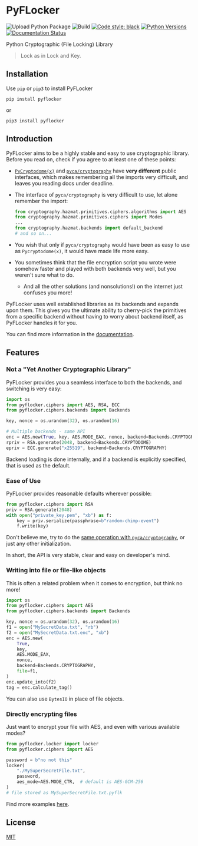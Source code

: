 # PyFLocker

![Upload Python Package](https://github.com/arunanshub/pyflocker/workflows/Upload%20Python%20Package/badge.svg)
![Build](https://github.com/arunanshub/pyflocker/workflows/Build/badge.svg)
[![Code style: black](https://img.shields.io/badge/code%20style-black-000000.svg)](https://github.com/psf/black)
[![Python Versions](https://img.shields.io/pypi/pyversions/PyFLocker?label=Python%20Versions)](https://pypi.org/project/PyFLocker)
[![Documentation Status](https://readthedocs.org/projects/pyflocker/badge/?version=latest)](https://pyflocker.readthedocs.io/en/latest/?badge=latest)

Python Cryptographic (File Locking) Library

> Lock as in Lock and Key.

## Installation

Use `pip` or `pip3` to install PyFLocker

    pip install pyflocker

or

    pip3 install pyflocker

## Introduction

PyFLocker aims to be a highly stable and easy to use cryptographic library.
Before you read on, check if you agree to at least one of these points:

- [`PyCryptodome(x)`][pycrypto] and [`pyca/cryptography`][pyca] have
  **very different** public interfaces, which makes remembering all the imports
  very difficult, and leaves you reading docs under deadline.

- The interface of `pyca/cryptography` is very difficult to use, let alone
  remember the import:

  ```python
  from cryptography.hazmat.primitives.ciphers.algorithms import AES
  from cryptography.hazmat.primitives.ciphers import Modes
  ...
  from cryptography.hazmat.backends import default_backend
  # and so on...
  ```

- You wish that only if `pyca/cryptography` would have been as easy to use as
  `Pycryptodome(x)`, it would have made life more easy.

- You sometimes think that the file encryption script you wrote were somehow
  faster and played with both backends very well, but you weren't sure what to do.

  - And all the other solutions (and nonsolutions!) on the internet just confuses
    you more!

PyFLocker uses well established libraries as its backends and expands upon them.
This gives you the ultimate ability to cherry-pick the primitives from a specific
backend without having to worry about backend itself, as PyFLocker handles it
for you.

You can find more information in the [documentation][docs].

## Features

### Not a "Yet Another Cryptographic Library"

PyFLocker provides you a seamless interface to both the backends, and switching
is very easy:

```python
import os
from pyflocker.ciphers import AES, RSA, ECC
from pyflocker.ciphers.backends import Backends

key, nonce = os.urandom(32), os.urandom(16)

# Multiple backends - same API
enc = AES.new(True, key, AES.MODE_EAX, nonce, backend=Backends.CRYPTOGRAPHY)
rpriv = RSA.generate(2048, backend=Backends.CRYPTODOME)
epriv = ECC.generate("x25519", backend=Backends.CRYPTOGRAPHY)
```

Backend loading is done internally, and if a backend is explicitly specified,
that is used as the default.

### Ease of Use

PyFLocker provides reasonable defaults wherever possible:

```python
from pyflocker.ciphers import RSA
priv = RSA.generate(2048)
with open("private_key.pem", "xb") as f:
    key = priv.serialize(passphrase=b"random-chimp-event")
    f.write(key)
```

Don't believe me, try to do the [same operation with `pyca/cryptography`][pyca_vs_self],
or just any other initialization.

In short, the API is very stable, clear and easy on developer's mind.

### Writing into file or file-like objects

This is often a related problem when it comes to encryption, but think no more!

```python
import os
from pyflocker.ciphers import AES
from pyflocker.ciphers.backends import Backends

key, nonce = os.urandom(32), os.urandom(16)
f1 = open("MySecretData.txt", "rb")
f2 = open("MySecretData.txt.enc", "xb")
enc = AES.new(
    True,
    key,
    AES.MODE_EAX,
    nonce,
    backend=Backends.CRYPTOGRAPHY,
    file=f1,
)
enc.update_into(f2)
tag = enc.calculate_tag()
```

You can also use `BytesIO` in place of file objects.

### Directly encrypting files

Just want to encrypt your file with AES, and even with various available modes?

```python
from pyflocker.locker import locker
from pyflocker.ciphers import AES

password = b"no not this"
locker(
    "./MySuperSecretFile.txt",
    password,
    aes_mode=AES.MODE_CTR,  # default is AES-GCM-256
)
# file stored as MySuperSecretFile.txt.pyflk
```

Find more examples [here][examples].

## License

[MIT](https://choosealicense.com/licenses/mit/)

[docs]: https://pyflocker.readthedocs.io/en/latest/index.html
[examples]: https://pyflocker.readthedocs.io/en/latest/examples.html
[pycrypto]: https://github.com/Legrandin/pycryptodome
[pyca]: https://github.com/pyca/cryptography
[pyca_vs_self]: https://cryptography.io/en/latest/hazmat/primitives/asymmetric/rsa.html#key-serialization
